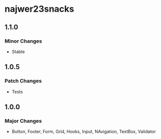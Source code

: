 # najwer23snacks

## 1.1.0

### Minor Changes

- Stable

## 1.0.5

### Patch Changes

- Tests

## 1.0.0

### Major Changes

- Button, Footer, Form, Grid, Hooks, Input, NAvigation, TextBox, Validator
